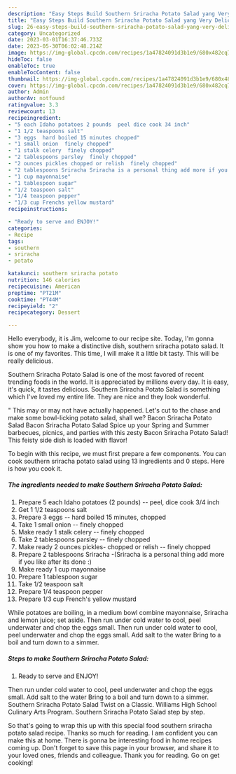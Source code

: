 ```yaml
---
description: "Easy Steps Build Southern Sriracha Potato Salad yang Very Delicious}"
title: "Easy Steps Build Southern Sriracha Potato Salad yang Very Delicious}"
slug: 26-easy-steps-build-southern-sriracha-potato-salad-yang-very-delicious
category: Uncategorized
date: 2023-03-01T16:37:46.733Z
date: 2023-05-30T06:02:48.214Z
image: https://img-global.cpcdn.com/recipes/1a47824091d3b1e9/680x482cq70/southern-sriracha-potato-salad-recipe-main-photo.jpg
hideToc: false
enableToc: true
enableTocContent: false
thumbnail: https://img-global.cpcdn.com/recipes/1a47824091d3b1e9/680x482cq70/southern-sriracha-potato-salad-recipe-main-photo.jpg
cover: https://img-global.cpcdn.com/recipes/1a47824091d3b1e9/680x482cq70/southern-sriracha-potato-salad-recipe-main-photo.jpg
author: Admin
authorAv: notfound
ratingvalue: 3.3
reviewcount: 13
recipeingredient:
- "5 each Idaho potatoes 2 pounds  peel dice cook 34 inch"
- "1 1/2 teaspoons salt"
- "3 eggs  hard boiled 15 minutes chopped"
- "1 small onion  finely chopped"
- "1 stalk celery  finely chopped"
- "2 tablespoons parsley  finely chopped"
- "2 ounces pickles chopped or relish  finely chopped"
- "2 tablespoons Sriracha Sriracha is a personal thing add more if you like after its done "
- "1 cup mayonnaise"
- "1 tablespoon sugar"
- "1/2 teaspoon salt"
- "1/4 teaspoon pepper"
- "1/3 cup Frenchs yellow mustard"
recipeinstructions:

- "Ready to serve and ENJOY!"
categories:
- Recipe
tags:
- southern
- sriracha
- potato

katakunci: southern sriracha potato 
nutrition: 146 calories
recipecuisine: American
preptime: "PT21M"
cooktime: "PT44M"
recipeyield: "2"
recipecategory: Dessert

---
```



Hello everybody, it is Jim, welcome to our recipe site. Today, I'm gonna show you how to make a distinctive dish, southern sriracha potato salad. It is one of my favorites. This time, I will make it a little bit tasty. This will be really delicious.

Southern Sriracha Potato Salad is one of the most favored of recent trending foods in the world. It is appreciated by millions every day. It is easy, it's quick, it tastes delicious. Southern Sriracha Potato Salad is something which I've loved my entire life. They are nice and they look wonderful.

&#34; This may or may not have actually happened. Let&#39;s cut to the chase and make some bowl-licking potato salad, shall we? Bacon Sriracha Potato Salad Bacon Sriracha Potato Salad Spice up your Spring and Summer barbecues, picnics, and parties with this zesty Bacon Sriracha Potato Salad! This feisty side dish is loaded with flavor!


To begin with this recipe, we must first prepare a few components. You can cook southern sriracha potato salad using 13 ingredients and 0 steps. Here is how you cook it.

<!--inarticleads1-->

##### The ingredients needed to make Southern Sriracha Potato Salad:

1. Prepare 5 each Idaho potatoes (2 pounds) -- peel, dice cook 3/4 inch
1. Get 1 1/2 teaspoons salt
1. Prepare 3 eggs -- hard boiled 15 minutes, chopped
1. Take 1 small onion -- finely chopped
1. Make ready 1 stalk celery -- finely chopped
1. Take 2 tablespoons parsley -- finely chopped
1. Make ready 2 ounces pickles- chopped or relish -- finely chopped
1. Prepare 2 tablespoons Sriracha -(Sriracha is a personal thing add more if you like after its done :)
1. Make ready 1 cup mayonnaise
1. Prepare 1 tablespoon sugar
1. Take 1/2 teaspoon salt
1. Prepare 1/4 teaspoon pepper
1. Prepare 1/3 cup French&#39;s yellow mustard


While potatoes are boiling, in a medium bowl combine mayonnaise, Sriracha and lemon juice; set aside. Then run under cold water to cool, peel underwater and chop the eggs small. Then run under cold water to cool, peel underwater and chop the eggs small. Add salt to the water Bring to a boil and turn down to a simmer. 

<!--inarticleads2-->

##### Steps to make Southern Sriracha Potato Salad:


1. Ready to serve and ENJOY!

Then run under cold water to cool, peel underwater and chop the eggs small. Add salt to the water Bring to a boil and turn down to a simmer. Southern Sriracha Potato Salad Twist on a Classic. Williams High School Culinary Arts Program. Southern Sriracha Potato Salad step by step. 

So that's going to wrap this up with this special food southern sriracha potato salad recipe. Thanks so much for reading. I am confident you can make this at home. There is gonna be interesting food in home recipes coming up. Don't forget to save this page in your browser, and share it to your loved ones, friends and colleague. Thank you for reading. Go on get cooking!

